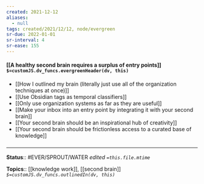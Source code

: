 ```yaml
---
created: 2021-12-12 
aliases:
  - null
tags: created/2021/12/12, node/evergreen
sr-due: 2022-01-01
sr-interval: 4
sr-ease: 155
---
```


#### [[A healthy second brain requires a surplus of entry points]] `$=customJS.dv_funcs.evergreenHeader(dv, this)`

- [[How I outlined my brain (literally just use all of the organization techniques at once)]]
- [[Use Obsidian tags as temporal classifiers]]
- [[Only use organization systems as far as they are useful]]
- [[Make your inbox into an entry point by integrating it with your second brain]]
- [[Your second brain should be an inspirational hub of creativity]]
- [[Your second brain should be frictionless access to a curated base of knowledge]]
 

### <hr class="footnote"/>

**Status**:: #EVER/SPROUT/WATER 
*edited `=this.file.mtime`*

**Topics**::  [[knowledge work]], [[second brain]]
*`$=customJS.dv_funcs.outlinedIn(dv, this)`*
